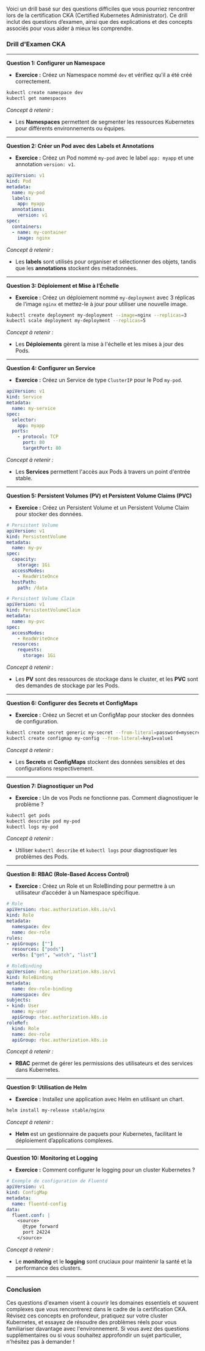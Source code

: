 Voici un drill basé sur des questions difficiles que vous pourriez rencontrer lors de la certification CKA (Certified Kubernetes Administrator). Ce drill inclut des questions d’examen, ainsi que des explications et des concepts associés pour vous aider à mieux les comprendre.

### Drill d'Examen CKA

---

**Question 1: Configurer un Namespace**
- **Exercice :** Créez un Namespace nommé `dev` et vérifiez qu'il a été créé correctement.

```bash
kubectl create namespace dev
kubectl get namespaces
```

*Concept à retenir :*
- Les **Namespaces** permettent de segmenter les ressources Kubernetes pour différents environnements ou équipes.

---

**Question 2: Créer un Pod avec des Labels et Annotations**
- **Exercice :** Créez un Pod nommé `my-pod` avec le label `app: myapp` et une annotation `version: v1`.

```yaml
apiVersion: v1
kind: Pod
metadata:
  name: my-pod
  labels:
    app: myapp
  annotations:
    version: v1
spec:
  containers:
  - name: my-container
    image: nginx
```

*Concept à retenir :*
- Les **labels** sont utilisés pour organiser et sélectionner des objets, tandis que les **annotations** stockent des métadonnées.

---

**Question 3: Déploiement et Mise à l’Échelle**
- **Exercice :** Créez un déploiement nommé `my-deployment` avec 3 réplicas de l’image `nginx` et mettez-le à jour pour utiliser une nouvelle image.

```bash
kubectl create deployment my-deployment --image=nginx --replicas=3
kubectl scale deployment my-deployment --replicas=5
```

*Concept à retenir :*
- Les **Déploiements** gèrent la mise à l'échelle et les mises à jour des Pods.

---

**Question 4: Configurer un Service**
- **Exercice :** Créez un Service de type `ClusterIP` pour le Pod `my-pod`.

```yaml
apiVersion: v1
kind: Service
metadata:
  name: my-service
spec:
  selector:
    app: myapp
  ports:
    - protocol: TCP
      port: 80
      targetPort: 80
```

*Concept à retenir :*
- Les **Services** permettent l'accès aux Pods à travers un point d'entrée stable.

---

**Question 5: Persistent Volumes (PV) et Persistent Volume Claims (PVC)**
- **Exercice :** Créez un Persistent Volume et un Persistent Volume Claim pour stocker des données.

```yaml
# Persistent Volume
apiVersion: v1
kind: PersistentVolume
metadata:
  name: my-pv
spec:
  capacity:
    storage: 1Gi
  accessModes:
    - ReadWriteOnce
  hostPath:
    path: /data

# Persistent Volume Claim
apiVersion: v1
kind: PersistentVolumeClaim
metadata:
  name: my-pvc
spec:
  accessModes:
    - ReadWriteOnce
  resources:
    requests:
      storage: 1Gi
```

*Concept à retenir :*
- Les **PV** sont des ressources de stockage dans le cluster, et les **PVC** sont des demandes de stockage par les Pods.

---

**Question 6: Configurer des Secrets et ConfigMaps**
- **Exercice :** Créez un Secret et un ConfigMap pour stocker des données de configuration.

```bash
kubectl create secret generic my-secret --from-literal=password=mysecretpassword
kubectl create configmap my-config --from-literal=key1=value1
```

*Concept à retenir :*
- Les **Secrets** et **ConfigMaps** stockent des données sensibles et des configurations respectivement.

---

**Question 7: Diagnostiquer un Pod**
- **Exercice :** Un de vos Pods ne fonctionne pas. Comment diagnostiquer le problème ?

```bash
kubectl get pods
kubectl describe pod my-pod
kubectl logs my-pod
```

*Concept à retenir :*
- Utiliser `kubectl describe` et `kubectl logs` pour diagnostiquer les problèmes des Pods.

---

**Question 8: RBAC (Role-Based Access Control)**
- **Exercice :** Créez un Role et un RoleBinding pour permettre à un utilisateur d’accéder à un Namespace spécifique.

```yaml
# Role
apiVersion: rbac.authorization.k8s.io/v1
kind: Role
metadata:
  namespace: dev
  name: dev-role
rules:
- apiGroups: [""]
  resources: ["pods"]
  verbs: ["get", "watch", "list"]

# RoleBinding
apiVersion: rbac.authorization.k8s.io/v1
kind: RoleBinding
metadata:
  name: dev-role-binding
  namespace: dev
subjects:
- kind: User
  name: my-user
  apiGroup: rbac.authorization.k8s.io
roleRef:
  kind: Role
  name: dev-role
  apiGroup: rbac.authorization.k8s.io
```

*Concept à retenir :*
- **RBAC** permet de gérer les permissions des utilisateurs et des services dans Kubernetes.

---

**Question 9: Utilisation de Helm**
- **Exercice :** Installez une application avec Helm en utilisant un chart.

```bash
helm install my-release stable/nginx
```

*Concept à retenir :*
- **Helm** est un gestionnaire de paquets pour Kubernetes, facilitant le déploiement d’applications complexes.

---

**Question 10: Monitoring et Logging**
- **Exercice :** Comment configurer le logging pour un cluster Kubernetes ?

```yaml
# Exemple de configuration de Fluentd
apiVersion: v1
kind: ConfigMap
metadata:
  name: fluentd-config
data:
  fluent.conf: |
    <source>
      @type forward
      port 24224
    </source>
```

*Concept à retenir :*
- Le **monitoring** et le **logging** sont cruciaux pour maintenir la santé et la performance des clusters.

---

### Conclusion
Ces questions d'examen visent à couvrir les domaines essentiels et souvent complexes que vous rencontrerez dans le cadre de la certification CKA. Révisez ces concepts en profondeur, pratiquez sur votre cluster Kubernetes, et essayez de résoudre des problèmes réels pour vous familiariser davantage avec l'environnement. Si vous avez des questions supplémentaires ou si vous souhaitez approfondir un sujet particulier, n'hésitez pas à demander !